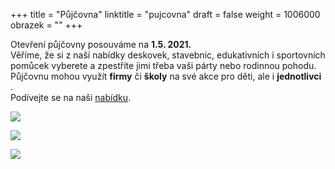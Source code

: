 +++
title = "Půjčovna"
linktitle = "pujcovna"
draft = false
weight = 1006000
obrazek = ""
+++

Otevření půjčovny posouváme na **1.5. 2021.**   
Věříme, že si z naší nabídky deskovek, stavebnic, edukativních i sportovních pomůcek vyberete a zpestříte jimi třeba vaši párty nebo rodinnou pohodu.  
Půjčovnu mohou využít **firmy** či **školy** na své akce pro děti, ale i **jednotlivci** .  
Podívejte se na naši [nabídku](https://brezanek.webooker.eu/Rents?placeId=10215).  

![](/assets/media/pujcovna.jpg)

![](/assets/media/pujcovna_jednotlivci.jpg)

![](/assets/media/pujcovna_firmy(1).jpg)
